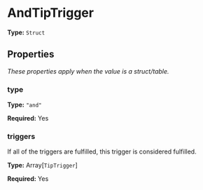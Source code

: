 # AndTipTrigger

**Type:** `Struct`

## Properties

*These properties apply when the value is a struct/table.*

### type

**Type:** `"and"`

**Required:** Yes

### triggers

If all of the triggers are fulfilled, this trigger is considered fulfilled.

**Type:** Array[`TipTrigger`]

**Required:** Yes

